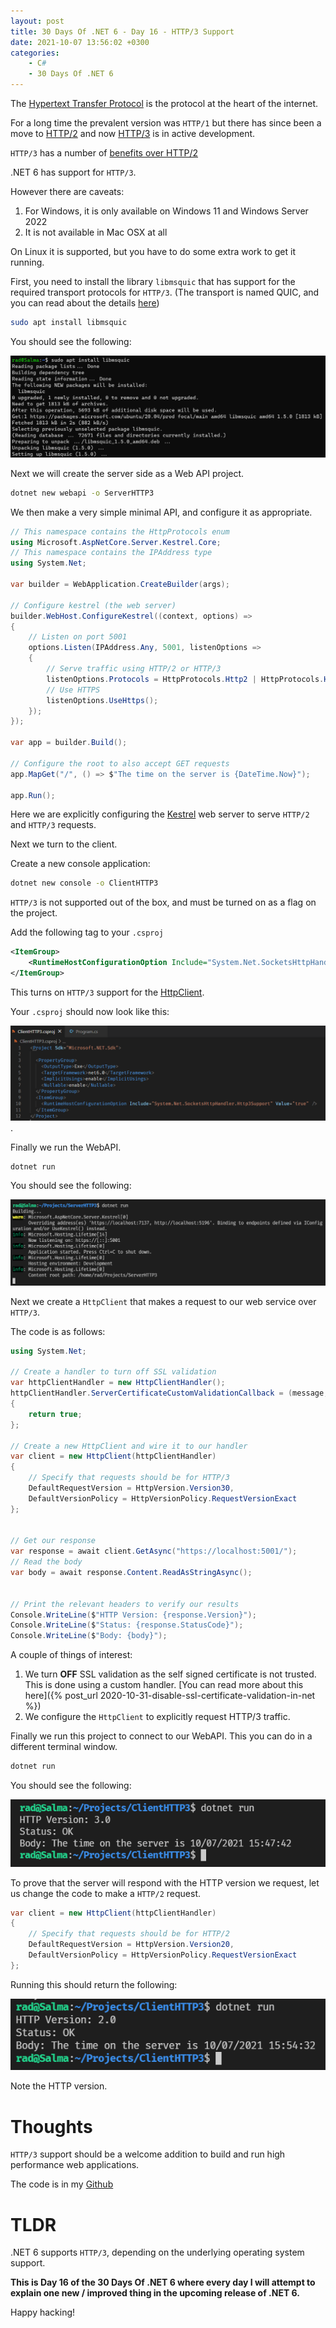```yaml
---
layout: post
title: 30 Days Of .NET 6 - Day 16 - HTTP/3 Support
date: 2021-10-07 13:56:02 +0300
categories:
    - C#
    - 30 Days Of .NET 6
---
```

The [Hypertext Transfer Protocol](https://en.wikipedia.org/wiki/Hypertext_Transfer_Protocol) is the protocol at the heart of the internet. 

For a long time the prevalent version was `HTTP/1` but there has since been a move to [HTTP/2](https://en.wikipedia.org/wiki/HTTP/2) and now [HTTP/3](https://en.wikipedia.org/wiki/HTTP/3) is in active development.

`HTTP/3` has a number of [benefits over HTTP/2](https://blog.cloudflare.com/http-3-vs-http-2/)

.NET 6 has support for `HTTP/3`.

However there are caveats:

1. For Windows, it is only available on Windows 11 and Windows Server 2022
2. It is not available in Mac OSX at all

On Linux it is supported, but you have to do some extra work to get it running.

First, you need to install the library `libmsquic` that has support for the required transport protocols for `HTTP/3`. (The transport is named QUIC, and you can read about the details [here](https://www.chromium.org/quic))

```bash
sudo apt install libmsquic
```

You should see the following:

![](../images/2021/10/LbubMSQUIC.png)

Next we will create the server side as a Web API project.

```bash
dotnet new webapi -o ServerHTTP3
```

We then make a very simple minimal API, and configure it as appropriate.

```csharp
// This namespace contains the HttpProtocols enum
using Microsoft.AspNetCore.Server.Kestrel.Core;
// This namespace contains the IPAddress type
using System.Net;

var builder = WebApplication.CreateBuilder(args);

// Configure kestrel (the web server)
builder.WebHost.ConfigureKestrel((context, options) =>
{
    // Listen on port 5001
    options.Listen(IPAddress.Any, 5001, listenOptions =>
    {
        // Serve traffic using HTTP/2 or HTTP/3
        listenOptions.Protocols = HttpProtocols.Http2 | HttpProtocols.Http3;
        // Use HTTPS
        listenOptions.UseHttps();
    });
});

var app = builder.Build();

// Configure the root to also accept GET requests
app.MapGet("/", () => $"The time on the server is {DateTime.Now}");

app.Run();
```

Here we are explicitly configuring the [Kestrel](https://docs.microsoft.com/en-us/aspnet/core/fundamentals/servers/kestrel?view=aspnetcore-5.0) web server to serve `HTTP/2` and `HTTP/3` requests.

Next we turn to the client.

Create a new console application:

```bash
dotnet new console -o ClientHTTP3
```

`HTTP/3` is not supported out of the box, and must be turned on as a flag on the project.

Add the following tag to your `.csproj`

```xml
<ItemGroup>
    <RuntimeHostConfigurationOption Include="System.Net.SocketsHttpHandler.Http3Support" Value="true" />
</ItemGroup>
```

This turns on `HTTP/3` support for the [HttpClient](https://docs.microsoft.com/en-us/dotnet/api/system.net.http.httpclient?view=net-5.0).

Your `.csproj` should now look like this:

![](../images/2021/10/ClientCSProj.png).

Finally we run the WebAPI.

```bash
dotnet run
```

You should see the following:

![](../images/2021/10/Server.png)

Next we create a `HttpClient` that makes a request to our web service over `HTTP/3`.

The code is as follows:

```csharp
using System.Net;

// Create a handler to turn off SSL validation
var httpClientHandler = new HttpClientHandler();
httpClientHandler.ServerCertificateCustomValidationCallback = (message, cert, chain, sslPolicyErrors) =>
{
    return true;
};

// Create a new HttpClient and wire it to our handler
var client = new HttpClient(httpClientHandler)
{
    // Specify that requests should be for HTTP/3
    DefaultRequestVersion = HttpVersion.Version30,
    DefaultVersionPolicy = HttpVersionPolicy.RequestVersionExact
};


// Get our response
var response = await client.GetAsync("https://localhost:5001/");
// Read the body
var body = await response.Content.ReadAsStringAsync();


// Print the relevant headers to verify our results
Console.WriteLine($"HTTP Version: {response.Version}");
Console.WriteLine($"Status: {response.StatusCode}");
Console.WriteLine($"Body: {body}");
```

A couple of things of interest:
1. We turn **OFF** SSL validation as the self signed certificate is not trusted. This is done using a custom handler. [You can read more about this here]({% post_url 2020-10-31-disable-ssl-certificate-validation-in-net %})
2. We configure the `HttpClient` to explicitly request HTTP/3 traffic.

Finally we run this project to connect to our WebAPI. This you can do in a different terminal window.

```bash
dotnet run
```

You should see the following:

![](../images/2021/10/ClientHTTP3Request.png)

To prove that the server will respond with the HTTP version we request, let us change the code to make a `HTTP/2` request.

```csharp
var client = new HttpClient(httpClientHandler)
{
    // Specify that requests should be for HTTP/2
    DefaultRequestVersion = HttpVersion.Version20,
    DefaultVersionPolicy = HttpVersionPolicy.RequestVersionExact
};
```

Running this should return the following:

![](../images/2021/10/ClientHTTP2Request.png)

Note the HTTP version.

# Thoughts

`HTTP/3` support should be a welcome addition to build and run high performance web applications.

The code is in my [Github](https://github.com/conradakunga/BlogCode/tree/master/2021-10-06%20-%2030%20Days%20Of%20.NET%206%20-%20Day%2016%20-%20HTTP3%20Support)

# TLDR

.NET 6 supports `HTTP/3`, depending on the underlying operating system support.

**This is Day 16 of the 30 Days Of .NET 6 where every day I will attempt to explain one new / improved thing in the upcoming release of .NET 6.**

Happy hacking!